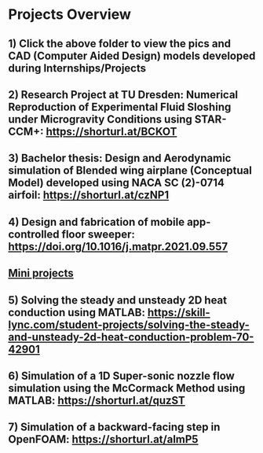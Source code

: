 # Projects Overview

## 1) Click the above folder to view the pics and CAD (Computer Aided Design) models developed during Internships/Projects

## 2) Research Project at TU Dresden: Numerical Reproduction of Experimental Fluid Sloshing under Microgravity Conditions using STAR-CCM+: https://shorturl.at/BCKOT
## 3) Bachelor thesis: Design and Aerodynamic simulation of Blended wing airplane (Conceptual Model) developed using NACA SC (2)-0714 airfoil: https://shorturl.at/czNP1
## 4) Design and fabrication of mobile app-controlled floor sweeper: https://doi.org/10.1016/j.matpr.2021.09.557

## <ins>Mini projects</ins>
## 5) Solving the steady and unsteady 2D heat conduction using MATLAB: https://skill-lync.com/student-projects/solving-the-steady-and-unsteady-2d-heat-conduction-problem-70-42901
## 6) Simulation of a 1D Super-sonic nozzle flow simulation using the McCormack Method using MATLAB: https://shorturl.at/quzST
## 7) Simulation of a backward-facing step in OpenFOAM: https://shorturl.at/almP5

